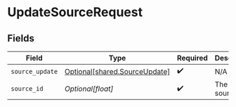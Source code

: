 # UpdateSourceRequest


## Fields

| Field                                                                    | Type                                                                     | Required                                                                 | Description                                                              |
| ------------------------------------------------------------------------ | ------------------------------------------------------------------------ | ------------------------------------------------------------------------ | ------------------------------------------------------------------------ |
| `source_update`                                                          | [Optional[shared.SourceUpdate]](undefined/models/shared/sourceupdate.md) | :heavy_check_mark:                                                       | N/A                                                                      |
| `source_id`                                                              | *Optional[float]*                                                        | :heavy_check_mark:                                                       | The source's ID                                                          |